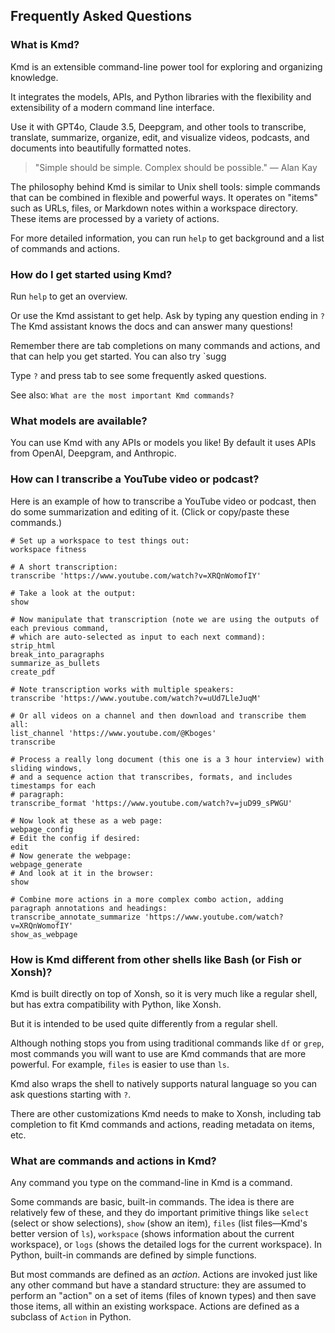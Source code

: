 ## Frequently Asked Questions

### What is Kmd?

Kmd is an extensible command-line power tool for exploring and organizing knowledge.

It integrates the models, APIs, and Python libraries with the flexibility and extensibility
of a modern command line interface.

Use it with GPT4o, Claude 3.5, Deepgram, and other tools to transcribe, translate,
summarize, organize, edit, and visualize videos, podcasts, and documents into beautifully
formatted notes.

> "Simple should be simple.
> Complex should be possible."
> — Alan Kay

The philosophy behind Kmd is similar to Unix shell tools: simple commands that can be
combined in flexible and powerful ways.
It operates on "items" such as URLs, files, or Markdown notes within a workspace directory.
These items are processed by a variety of actions.

For more detailed information, you can run `help` to get background and a list of commands
and actions.

### How do I get started using Kmd?

Run `help` to get an overview.

Or use the Kmd assistant to get help.
Ask by typing any question ending in `?` The Kmd assistant knows the docs and can answer
many questions!

Remember there are tab completions on many commands and actions, and that can help you get
started.
You can also try `sugg

Type `?` and press tab to see some frequently asked questions.

See also: `What are the most important Kmd commands?`

### What models are available?

You can use Kmd with any APIs or models you like!
By default it uses APIs from OpenAI, Deepgram, and Anthropic.

### How can I transcribe a YouTube video or podcast?

Here is an example of how to transcribe a YouTube video or podcast, then do some
summarization and editing of it.
(Click or copy/paste these commands.)

```shell
# Set up a workspace to test things out:
workspace fitness

# A short transcription:
transcribe 'https://www.youtube.com/watch?v=XRQnWomofIY'

# Take a look at the output:
show

# Now manipulate that transcription (note we are using the outputs of each previous command,
# which are auto-selected as input to each next command):
strip_html
break_into_paragraphs
summarize_as_bullets
create_pdf

# Note transcription works with multiple speakers:
transcribe 'https://www.youtube.com/watch?v=uUd7LleJuqM'

# Or all videos on a channel and then download and transcribe them all:
list_channel 'https://www.youtube.com/@Kboges'
transcribe

# Process a really long document (this one is a 3 hour interview) with sliding windows,
# and a sequence action that transcribes, formats, and includes timestamps for each
# paragraph:
transcribe_format 'https://www.youtube.com/watch?v=juD99_sPWGU'

# Now look at these as a web page:
webpage_config
# Edit the config if desired:
edit
# Now generate the webpage:
webpage_generate
# And look at it in the browser:
show

# Combine more actions in a more complex combo action, adding paragraph annotations and headings:
transcribe_annotate_summarize 'https://www.youtube.com/watch?v=XRQnWomofIY'
show_as_webpage
```

### How is Kmd different from other shells like Bash (or Fish or Xonsh)?

Kmd is built directly on top of Xonsh, so it is very much like a regular shell, but has
extra compatibility with Python, like Xonsh.

But it is intended to be used quite differently from a regular shell.

Although nothing stops you from using traditional commands like `df` or `grep`, most
commands you will want to use are Kmd commands that are more powerful.
For example, `files` is easier to use than `ls`.

Kmd also wraps the shell to natively supports natural language so you can ask questions
starting with `?`.

There are other customizations Kmd needs to make to Xonsh, including tab completion to fit
Kmd commands and actions, reading metadata on items, etc.

### What are commands and actions in Kmd?

Any command you type on the command-line in Kmd is a command.

Some commands are basic, built-in commands.
The idea is there are relatively few of these, and they do important primitive things like
`select` (select or show selections), `show` (show an item), `files` (list files—Kmd's
better version of `ls`), `workspace` (shows information about the current workspace), or
`logs` (shows the detailed logs for the current workspace).
In Python, built-in commands are defined by simple functions.

But most commands are defined as an *action*. Actions are invoked just like any other
command but have a standard structure: they are assumed to perform an "action" on a set of
items (files of known types) and then save those items, all within an existing workspace.
Actions are defined as a subclass of `Action` in Python.
